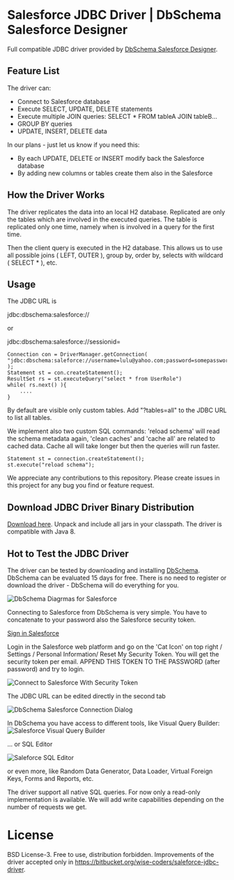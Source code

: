 # Salesforce JDBC Driver | DbSchema Salesforce Designer
Full compatible JDBC driver provided by [DbSchema Salesforce Designer](https://dbschema.com/database-designer/Salesforce.html).

## Feature List

The driver can:
* Connect to Salesforce database
* Execute SELECT, UPDATE, DELETE statements
* Execute multiple JOIN queries: SELECT * FROM tableA JOIN tableB...
* GROUP BY queries
* UPDATE, INSERT, DELETE data

In our plans - just let us know if you need this:
* By each UPDATE, DELETE or INSERT modify back the Salesforce database
* By adding new columns or tables create them also in the Salesforce

## How the Driver Works

The driver replicates the data into an local H2 database. 
Replicated are only the tables which are involved in the executed queries. 
The table is replicated only one time, namely when is involved in a query for the first time. 

Then the client query is executed in the H2 database. 
This allows us to use all possible joins ( LEFT, OUTER ), group by, order by, selects with wildcard ( SELECT * ), etc.

## Usage 

The JDBC URL is

jdbc:dbschema:salesforce://

or 

jdbc:dbschema:salesforce://sessionid=<sessionid>

```
Connection con = DriverManager.getConnection( "jdbc:dbschema:saleforce://username=lulu@yahoo.com;password=somepasswordwithtoken" );
Statement st = con.createStatement();
ResultSet rs = st.executeQuery("select * from UserRole")
while( rs.next() ){
    ....
}
```

By default are visible only custom tables. Add "?tables=all" to the JDBC URL to list all tables. 

We implement also two custom SQL commands: 'reload schema' will read the schema metadata again, 'clean caches' and 'cache all' are related to cached data.
Cache all will take longer but then the queries will run faster.

```
Statement st = connection.createStatement();
st.execute("reload schema");
```

We appreciate any contributions to this repository. Please create issues in this project for any bug you find or feature request.

## Download JDBC Driver Binary Distribution

[Download here](http://www.dbschema.com/jdbc-drivers/SalesfoceJdbcDriver.zip). Unpack and include all jars in your classpath. The driver is compatible with Java 8.

## Hot to Test the JDBC Driver

The driver can be tested by downloading and installing [DbSchema](https://dbschema.com). DbSchema can be evaluated 15 days for free.
There is no need to register or download the driver - DbSchema will do everything for you.

![DbSchema Diagrmas for Salesforce](documentation/images/dbschema-salesforce-diagram.png)

Connecting to Salesforce from DbSchema is very simple. You have to concatenate to your password also the Salesforce security token.

[Sign in Salesforce ](https://developer.salesforce.com/signup)

Login in the Salesforce web platform and go on the 'Cat Icon' on top right / Settings / Personal Information/ Reset My Security Token.
You will get the security token per email. APPEND THIS TOKEN TO THE PASSWORD (after password) and try to login.

![Connect to Salesforce With Security Token](documentation/images/dbschema-salesforce-security-token.png)

The JDBC URL can be edited directly in the second tab

![DbSchema Salesforce Connection Dialog](documentation/images/dbschema-salesforce-connection-dialog-custom-url.png)

In DbSchema you have access to different tools, like Visual Query Builder:
![Salesforce Visual Query Builder](documentation/images/dbschema-salesforce-query-builder.png)

... or SQL Editor

![Saleforce SQL Editor](documentation/images/dbschema-salesforce-sql-editor.png)

or even more, like Random Data Generator, Data Loader, Virtual Foreign Keys, Forms and Reports, etc.



The driver support all native SQL queries. For now only a read-only implementation is available. We will add write capabilities 
depending on the number of requests we get.

# License

BSD License-3. Free to use, distribution forbidden. Improvements of the driver accepted only in https://bitbucket.org/wise-coders/saleforce-jdbc-driver.

